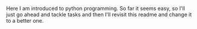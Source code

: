 Here I am introduced to python programming. So far it seems easy, so I'll just go ahead and tackle tasks and then I'll revisit this readme and change it to a better one. 
